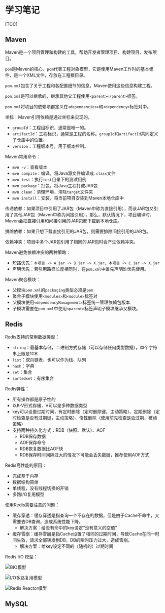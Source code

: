 # 学习笔记

[TOC]

## Maven

Maven是一个项目管理和构建的工具，帮助开发者管理项目、构建项目、发布项目。

`pom`是Maven的核心，`pom`代表工程对象模型，它是使用Maven工作时的基本组件，是一个XML文件，存放在工程根目录。

`pom.xml`包含了关于工程和各配置细节的信息，Maven使用这些信息构建工程。

`pom.xml`是可以继承的，继承其他父工程使用`<parent></parent>`标签。

`pom.xml`将项目的依赖项都定义在`<dependencies>`和`<dependency>`标签对中。

坐标：Maven引用依赖是通过坐标来实现的。

- `groupId`：工程组标识，通常是唯一的。
- `artifactId`：工程标识，通常是工程的名称。`groupId`和`artifactId`共同定义了仓库中的位置。
- `version`：工程版本号，用于版本控制。

Maven常用命令：

- `mvn -v`：查看版本
- `mvn compile`：编译，将Java源文件编译成`.class`文件
- `mvn test`：执行`test`目录下的测试用例
- `mvn package`：打包，将Java工程打成JAR包
- `mvn clean`：清理环境，清除`target`文件夹
- `mvn install`：安装，将当前项目安装到Maven本地仓库中

传递依赖：如果项目中引用了JAR包（Maven中称为直接引用），而该JAR包又引用了其他JAR包（Maven中称为间接引用），那么，默认情况下，项目编译时，Maven会把直接引用和间接引用的JAR包都下载到本地仓库。

排除依赖：如果只想下载直接引用的JAR包，则需要排除间接引用的JAR包。

依赖冲突：项目中多个JAR包引用了相同的JAR包时会产生依赖冲突。

Maven避免依赖冲突的两种策略：

- 短路优先：`本项目 -> A.jar -> B.jar -> X.jar`、`本项目 -> C.jar -> X.jar`
- 声明优先：若引用路径长度相同时，在`pom.xml`中谁先声明谁优先使用。

Maven聚合模块：

- 父模块`pom.xml`的`packaging`类型必须是`pom`
- 聚合子模块使用`<modules>`和`<module>`标签对
- 父模块使用`<dependencyManagement>`标签统一管理依赖包版本
- 子模块需要在`pom.xml`中使用`<parent>`标签声明子模块继承父模块。

## Redis

Redis支持的常用数据类型：

- `string`：最基本存储，二进制方式存储（可以存储任何类型数据），单个字符串上限是1GB
- `list`：双向链表，也可以作为栈、队列
- `hash`：字典
- `set`：集合
- `sortedset`：有序集合

Redis特性：

- 所有操作都是原子性的
- 以K-V形式存储，V可以是多种数据类型
- key可以设置过期时间，有定时删除（定时删除键，主动策略）、定期删除（定时检查是否有过期键，主动策略）、惰性删除（使用前先检查是否过期，被动策略）
- 支持两种持久化方式：RDB（快照、默认）、AOF
    - RDB保存数据
    - AOF保存命令
    - RDB恢复数据比AOF快
    - RDB保存时间间隔过大的情况下可能会丢失数据，推荐使用AOF方式

Redis高性能的原因：

- 完成基于内存
- 数据结构简单
- 单线程，没有线程切换的开销
- 多路I/O复用模型

使用Redis需要注意的问题：

- 缓存穿透：缓存穿透是指查询一个不存在的数据，但是由于Cache不命中，又需要去DB查询，造成系统性能下降。
    - 解决方案：给没有命中的key设定“没有意义的空值”
- 缓存雪崩：缓存雪崩是指Cache设置了相同的过期时间，导致Cache在同一时间失效，请求全部转发到DB，DB的瞬时压力过大，造成雪崩。
    - 解决方案：给key设定不同的（随机的）过期时间

Redis I/O 模型：

![BIO模型](https://gitee.com/adanzzz/pics/raw/master/images/20210709113922.png)

![I/O多路复用模型](https://gitee.com/adanzzz/pics/raw/master/images/20210709114102.png)

![Redis Reactor模型](https://gitee.com/adanzzz/pics/raw/master/images/20210709114205.png)

## MySQL

